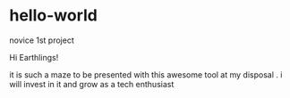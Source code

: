 # hello-world
novice 1st project

Hi Earthlings!

it is such a maze to be presented with this awesome tool at my disposal .
i will invest in it and grow as a tech enthusiast
